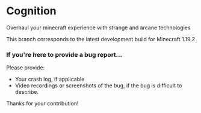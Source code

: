 # Cognition

Overhaul your minecraft experience with strange and arcane technologies

This branch corresponds to the latest development build for Minecraft 1.19.2

### **If you're here to provide a bug report...**
Please provide:
- Your crash log, if applicable
- Video recordings or screenshots of the bug, if the bug is difficult to describe. 

Thanks for your contribution! 
